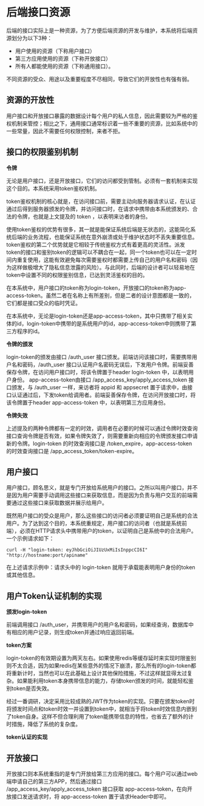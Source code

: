 # 后端接口资源

后端的接口实际上是一种资源，为了方便后端资源的开发与维护，本系统将后端资源划分为以下3种：
* 用户使用的资源（下称用户接口）
* 第三方应用使用的资源（下称开放接口）
* 所有人都能使用的资源（下称通用接口）。

不同资源的受众、用途以及重要程度不尽相同，导致它们的开放性也有强有弱。

## 资源的开放性

用户接口和开放接口暴露的数据设计每个用户的私人信息，因此需要较为严格的鉴权机制来管控；相比之下，通用接口通常标识着一些不重要的资源，比如系统中的一些常量，因此不需要任何权限控制，来者不拒。

## 接口的权限鉴别机制

**令牌**

无论是用户接口，还是开放接口，它们的访问都受到管制。必须有一套机制来实现这个目的。本系统采用token鉴权机制。

token鉴权机制的核心就是，在访问接口前，需要主动向服务器请求认证，在认证通过后得到服务器颁发的令牌，并访问接口时，在请求中携带由本系统颁发的、合法的令牌，也就是上文提及的 token ，以表明来访者的身份。

使用token鉴权的优势有很多，其一就是能保证系统后端是无状态的，这能简化系统后端的业务流程，也能保证系统在意外崩溃或处于维护状态时不丢失重要信息。token鉴权的第二个优势就是它相较于传统鉴权方式有着更高的灵活性。派发token的接口和鉴别token的逻辑可以不耦合在一起，同一个token也可以在一定时间内重复使用，这能有效避免每次需要鉴权时都需要上传自己的用户名和密码（因为这样做极增大了隐私信息泄露的风险）。与此同时，后端的设计者可以轻易地在token中设置不同的权限鉴别信息，已达到灵活鉴权的目的。


在本系统中，用户接口的token称为login-token，开放接口的token称为app-access-token。虽然二者在名称上有所差别，但是二者的设计意图都是一致的，它们都是接口受众的临时凭证。

在本系统中，无论是login-token还是app-access-token，其中只携带了相关实体的id，login-token中携带的是系统用户的id，app-access-token中则携带了第三方程序的id。

**令牌的颁发**

login-token的颁发由接口 /auth_user 接口颁发。前端访问该接口时，需要携带用户名和密码，/auth_user 接口认证用户名密码无误后，下发用户令牌。前端妥善保存令牌，在访问用户接口时，将该令牌置于header login-token 中，以表明用户身份。
app-access-token由接口 /app_access_key/apply_access_token 接口颁发，与 /auth_user 一样，来访者将 appid 和 appsecret 置于请求中，由接口认证通过后，下发token给调用者。前端妥善保存令牌，在访问开放接口时，将该令牌置于header app-access-token 中，以表明第三方应用身份。

**令牌失效**

上述提及的两种令牌都有一定的时效，调用者在必要的时候可以通过令牌时效查询接口查询令牌是否有效，如果令牌失效了，则需要重新向相应的令牌颁发接口申请新的令牌。login-token 的时效查询接口是 /token_expire，app-access-token 的时效查询接口是 /app_access_token/token-expire。


## 用户接口

用户接口，顾名思义，就是专门开放给系统用户的接口。之所以叫用户接口，并不是因为用户需要手动调用这些接口来获取信息，而是因为负责与用户交互的前端需要通过这些接口来获取数据并展示给用户。

既然用户接口的受众是用户，那么这些接口的访问者必须要证明自己是系统的合法用户。为了达到这个目的，本系统重规定，用户接口的访问者（也就是系统前端），必须在HTTP请求头中携带用户的token，以证明自己是系统中的合法用户。一个示例请求如下：

``` shell
curl -H "login-token: eyJhbGciOiJIUzUxMiIsInppcCI6I" "http://hostname:port/apiname"
```

在上述请求示例中：请求头中的 login-token 就用于承载能表明用户身份的token或其他信息。 

## 用户Token认证机制的实现

**颁发login-token**

前端调用接口 /auth_user，并携带用户的用户名和密码，如果经查询，数据库中有相应的用户记录，则生成token并通过响应返回前端。

**token方案**

login-token的有效期设置为两天左右。如果使用redis等缓存延时来实现时限鉴别则不太合适，因为如果redis在某些意外的情况下崩溃，那么所有的login-token都将重新计时，当然也可以在此基础上设计其他保险措施，不过这样就显得太过复杂。如果能利用token本身携带信息的能力，存储token颁发的时间，就能轻松鉴别token是否失效。

经过一番调研，决定采用比较成熟的JWT作为token的实现。只要在颁发token时将颁发时间点和token时效一并设置到token中，就相当于将token时效信息内嵌到了token自身。这样不但合理利用了token能携带信息的特性，也省去了额外的计时措施，降低了系统的复杂度。

**token认证的实现**


## 开放接口

开放接口则本系统重指的是专门开放给第三方应用的接口。每个用户可以通过web端申请自己的第三方APP，然后通过接口 /app_access_key/apply_access_token 接口获取 app-access-token，在向开放接口发送请求时，将 app-access-token 置于请求Header中即可。